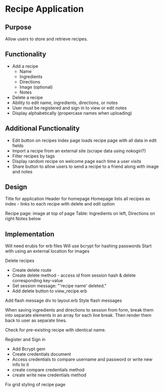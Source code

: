 # Recipe Application

## Purpose
Allow users to store and retrieve recipes.

## Functionality
* Add a recipe
  * Name
  * Ingredients
  * Directions
  * Image (optional)
  * Notes
* Delete a recipe
* Ability to edit name, ingredients, directions, or notes
* User must be registered and sign in to view or edit notes
* Display alphabetically (propercase names when uploading)

## Additional Functionality
* Edit button on recipes index page loads recipe page with all data in edit fields
* Import a recipe from an external site (scrape data using nokogiri?)
* Filter recipes by tags
* Display random recipe on welcome page each time a user visits
* Share button to allow users to send a recipe to a friend along with image and notes

## Design
Title for application
Header for homepage
Homepage lists all recipes as index - links to each recipe with delete and edit option

Recipe page: image at top of page
Table: Ingredients on left, Directions on right
Notes below

## Implementation
Will need erubis for erb files
Will use bcrypt for hashing passwords
Start with using an external location for images

Delete recipes  
* Create delete route
* Create delete method - access id from session hash & delete corresponding key-value
* Set session message: "'recipe name' deleted."
* Add delete button to view_recipe.erb

Add flash message div to layout.erb
Style flash messages

When saving ingredients and directions to session from form, break them into separate elements in an array for each line break. Then render them back to user as separate lines.

Check for pre-existing recipe with identical name.

Register and Sign in
* Add Bcrypt gem
* Create credentials document
* Access credentials to compare username and password or write new info to it
* create compare credentials method
* create write new credentials method

Fix grid styling of recipe page
